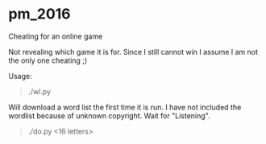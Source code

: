 # pm_2016
Cheating for an online game

Not revealing which game it is for. Since I still cannot win I assume I am not the only one cheating ;)

Usage:
> ./wl.py

Will download a word list the first time it is run. I have not included the wordlist because of unknown copyright. Wait for "Listening".
> ./do.py <16 letters>

